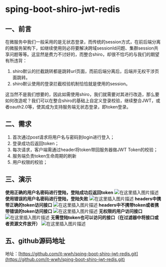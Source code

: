# sping-boot-shiro-jwt-redis

## 一、前言
在微服务中我们一般采用的是无状态登录，而传统的session方式，在前后端分离的微服务架构下，如继续使用则必将要解决跨域sessionId问题、集群session共享问题等等。这显然是费力不讨好的，而整合shiro，却很不恰巧的与我们的期望有所违背：

 1. shiro默认的拦截跳转都是跳转url页面，而前后端分离后，后端并无权干涉页面跳转。
 2. shiro默认使用的登录拦截校验机制恰恰就是使用的session。
 
这当然不是我们想要的，因此如需使用shiro，我们就需要对其进行改造，那么要如何改造呢？我们可以在整合shiro的基础上自定义登录校验，继续整合JWT，或者oauth2.0等，使其成为支持服务端无状态登录，即token登录。
## 二、需求
 1. 首次通过post请求将用户名与密码到login进行登入；
 2. 登录成功后返回token；
 3. 每次请求，客户端需通过header将token带回服务器做JWT Token的校验；
 4. 服务端负责token生命周期的刷新
 5. 用户权限的校验；
## 三、演示
**使用正确的用户名密码进行登陆，登陆成功后返回token**
![在这里插入图片描述](https://imgconvert.csdnimg.cn/aHR0cHM6Ly9pbWcuZ2F0aHViLmNuL2ltYWdlLzc0NThkMGEyODYzZGI1YjY4ZGFhYWEzYzVjYmY4NjQzLnBuZw?x-oss-process=image/format,png)
**使用错误的用户名密码进行登陆，登陆失败**
![在这里插入图片描述](https://imgconvert.csdnimg.cn/aHR0cHM6Ly9pbWcuZ2F0aHViLmNuL2ltYWdlLzIwMTFmOTkzMzkyY2ZlZDgzYjljZjIxZmUxMDA3YTY4LnBuZw?x-oss-process=image/format,png)
**headers中携带正确的token访问接口**
![在这里插入图片描述](https://imgconvert.csdnimg.cn/aHR0cHM6Ly9pbWcuZ2F0aHViLmNuL2ltYWdlLzNlMDIxOTRlYTM4ZTdmYzFjZGY3NjQ4YTc0M2M4Y2ZhLnBuZw?x-oss-process=image/format,png)
**headers中不携带token或者携带错误的token访问接口**
![在这里插入图片描述](https://imgconvert.csdnimg.cn/aHR0cHM6Ly9pbWcuZ2F0aHViLmNuL2ltYWdlLzdlZjBmZmY4NjA5MTUyNjE2MmRkYmMyM2IyZDJiNGI1LnBuZw?x-oss-process=image/format,png)
**无权限的用户访问接口**
![在这里插入图片描述](https://imgconvert.csdnimg.cn/aHR0cHM6Ly9pbWcuZ2F0aHViLmNuL2ltYWdlL2E2OWI4Njg5ZWZkMGZlNzBjYjU5MjE5NGIzOWNlODEwLnBuZw?x-oss-process=image/format,png)
**无需登陆token也可以访问的接口（在过滤器中将接口或者资源文件放开）**
![在这里插入图片描述](https://imgconvert.csdnimg.cn/aHR0cHM6Ly9pbWcuZ2F0aHViLmNuL2ltYWdlLzEyMjY2ZTE5MDljNjMxYjQ2ZmE3ZjVmYTAwZWFlYzllLnBuZw?x-oss-process=image/format,png)
## 五、github源码地址
地址：[https://github.com/it-wwh/sping-boot-shiro-jwt-redis.git](https://github.com/it-wwh/sping-boot-shiro-jwt-redis.git)

